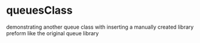 # queuesClass
demonstrating another queue class with inserting a manually created library preform like the original queue library
